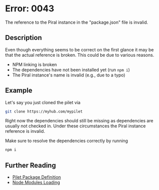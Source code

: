 # Error: 0043

The reference to the Piral instance in the "package.json" file is invalid.

## Description

Even though everything seems to be correct on the first glance it may be that the
actual reference is broken. This could be due to various reasons.

- NPM linking is broken
- The dependencies have not been installed yet (run `npm i`)
- The Piral instance's name is invalid (e.g., due to a typo)

## Example

Let's say you just cloned the pilet via

```sh
git clone https://myhub.com/mypilet
```

Right now the dependencies should still be missing as dependencies are usually not
checked in. Under these circumstances the Piral instance reference is invalid.

Make sure to resolve the dependencies correctly by running

```sh
npm i
```

## Further Reading

- [Pilet Package Definition](https://docs.piral.io/reference/documentation/reference#pilets---package-definition)
- [Node Modules Loading](https://nodejs.org/api/modules.html#modules_loading_from_node_modules_folders)

